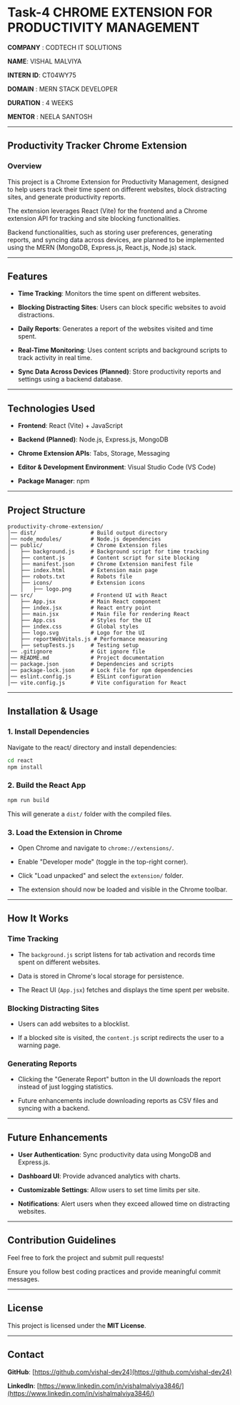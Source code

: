 # Task-4 CHROME EXTENSION FOR PRODUCTIVITY MANAGEMENT

**COMPANY** : CODTECH IT SOLUTIONS

**NAME**: VISHAL MALVIYA

**INTERN ID**: CT04WY75

**DOMAIN** : MERN STACK DEVELOPER

**DURATION** : 4 WEEKS

**MENTOR** : NEELA SANTOSH

---

## Productivity Tracker Chrome Extension

### Overview

This project is a Chrome Extension for Productivity Management, designed to help users track their time spent on different websites, block distracting sites, and generate productivity reports.

The extension leverages React (Vite) for the frontend and a Chrome extension API for tracking and site blocking functionalities.

Backend functionalities, such as storing user preferences, generating reports, and syncing data across devices, are planned to be implemented using the MERN (MongoDB, Express.js, React.js, Node.js) stack.

---

## Features

- **Time Tracking**: Monitors the time spent on different websites.

- **Blocking Distracting Sites**: Users can block specific websites to avoid distractions.

- **Daily Reports**: Generates a report of the websites visited and time spent.

- **Real-Time Monitoring**: Uses content scripts and background scripts to track activity in real time.

- **Sync Data Across Devices (Planned)**: Store productivity reports and settings using a backend database.

---

## Technologies Used

- **Frontend**: React (Vite) + JavaScript

- **Backend (Planned)**: Node.js, Express.js, MongoDB

- **Chrome Extension APIs**: Tabs, Storage, Messaging

- **Editor & Development Environment**: Visual Studio Code (VS Code)

- **Package Manager**: npm

---

## Project Structure

```
productivity-chrome-extension/
│── dist/                 # Build output directory
│── node_modules/         # Node.js dependencies
│── public/               # Chrome Extension files
│   ├── background.js     # Background script for time tracking
│   ├── content.js        # Content script for site blocking
│   ├── manifest.json     # Chrome Extension manifest file
│   ├── index.html        # Extension main page
│   ├── robots.txt        # Robots file
│   ├── icons/            # Extension icons
│   │   ├── logo.png
│── src/                  # Frontend UI with React
│   ├── App.jsx           # Main React component
│   ├── index.jsx         # React entry point
│   ├── main.jsx          # Main file for rendering React
│   ├── App.css           # Styles for the UI
│   ├── index.css         # Global styles
│   ├── logo.svg          # Logo for the UI
│   ├── reportWebVitals.js # Performance measuring
│   ├── setupTests.js     # Testing setup
│── .gitignore            # Git ignore file
│── README.md             # Project documentation
│── package.json          # Dependencies and scripts
│── package-lock.json     # Lock file for npm dependencies
│── eslint.config.js      # ESLint configuration
│── vite.config.js        # Vite configuration for React
```

---

## Installation & Usage

### 1. Install Dependencies

Navigate to the react/ directory and install dependencies:

```sh
cd react
npm install
```

### 2. Build the React App

```sh
npm run build
```

This will generate a `dist/` folder with the compiled files.

### 3. Load the Extension in Chrome

- Open Chrome and navigate to `chrome://extensions/`.

- Enable "Developer mode" (toggle in the top-right corner).

- Click "Load unpacked" and select the `extension/` folder.

- The extension should now be loaded and visible in the Chrome toolbar.

---

## How It Works

### Time Tracking

- The `background.js` script listens for tab activation and records time spent on different websites.

- Data is stored in Chrome's local storage for persistence.

- The React UI (`App.jsx`) fetches and displays the time spent per website.

### Blocking Distracting Sites

- Users can add websites to a blocklist.

- If a blocked site is visited, the `content.js` script redirects the user to a warning page.

### Generating Reports

- Clicking the "Generate Report" button in the UI downloads the report instead of just logging statistics.

- Future enhancements include downloading reports as CSV files and syncing with a backend.

---

## Future Enhancements

- **User Authentication**: Sync productivity data using MongoDB and Express.js.

- **Dashboard UI**: Provide advanced analytics with charts.

- **Customizable Settings**: Allow users to set time limits per site.

- **Notifications**: Alert users when they exceed allowed time on distracting websites.

---

## Contribution Guidelines

Feel free to fork the project and submit pull requests!

Ensure you follow best coding practices and provide meaningful commit messages.

---

## License

This project is licensed under the **MIT License**.

---

## Contact

**GitHub**: [https://github.com/vishal-dev24](https://github.com/vishal-dev24)

**LinkedIn**: [https://www.linkedin.com/in/vishalmalviya3846/](https://www.linkedin.com/in/vishalmalviya3846/)
